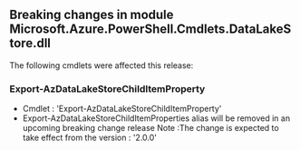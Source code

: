 ## Breaking changes in module Microsoft.Azure.PowerShell.Cmdlets.DataLakeStore.dll

 The following cmdlets were affected this release:




### **Export-AzDataLakeStoreChildItemProperty**
 - Cmdlet : 'Export-AzDataLakeStoreChildItemProperty'
 - Export-AzDataLakeStoreChildItemProperties alias will be removed in an upcoming breaking change release
Note :The change is expected to take effect from the version :  '2.0.0'

